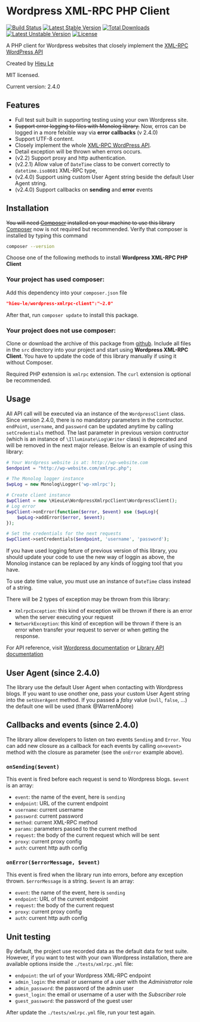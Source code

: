 Wordpress XML-RPC PHP Client
=======================

[![Build Status](https://travis-ci.org/letrunghieu/wordpress-xmlrpc-client.svg?branch=master)](https://travis-ci.org/letrunghieu/wordpress-xmlrpc-client) [![Latest Stable Version](https://poser.pugx.org/hieu-le/wordpress-xmlrpc-client/v/stable.svg)](https://packagist.org/packages/hieu-le/wordpress-xmlrpc-client) [![Total Downloads](https://poser.pugx.org/hieu-le/wordpress-xmlrpc-client/downloads.svg)](https://packagist.org/packages/hieu-le/wordpress-xmlrpc-client) [![Latest Unstable Version](https://poser.pugx.org/hieu-le/wordpress-xmlrpc-client/v/unstable.svg)](https://packagist.org/packages/hieu-le/wordpress-xmlrpc-client) [![License](https://poser.pugx.org/hieu-le/wordpress-xmlrpc-client/license.svg)](https://packagist.org/packages/hieu-le/wordpress-xmlrpc-client)

A PHP client for Wordpress websites that closely implement the [XML-RPC WordPress API](http://codex.Wordpress.org/XML-RPC_WordPress_API)

Created by [Hieu Le](http://www.hieule.info)

MIT licensed.

Current version: 2.4.0


## Features

* Full test suit built in supporting testing using your own Wordpress site.
* ~~Support error logging to files with Monolog library.~~ Now, erros can be logged in a more felxible way via **error callbacks** (v 2.4.0)
* Support UTF-8 content.
* Closely implement the whole [XML-RPC WordPress API](http://codex.Wordpress.org/XML-RPC_WordPress_API).
* Detail exception will be thrown when errors occurs.
* (v2.2) Support proxy and http authentication.
* (v2.2.1) Allow value of `DateTime` class to be convert correctly to `datetime.iso8601` XML-RPC type,
* (v2.4.0) Support using custom User Agent string beside the default User Agent string.
* (v2.4.0) Support callbacks on **sending** and **error** events

## Installation

~~You will need [Composer](https://getcomposer.org/) installed on your machine to use this library~~ [Composer](https://getcomposer.org/) now is not required but recommended. Verify that composer is installed by typing this command

```bash
composer --version
```

Choose one of the following methods to install **Wordpress XML-RPC PHP Client**

### Your project has used composer:

Add this dependency into your `composer.json` file

```json
"hieu-le/wordpress-xmlrpc-client":"~2.0"
```

After that, run `composer update` to install this package.

### Your project does not use composer:

Clone or download the archive of this package from [github](https://github.com/letrunghieu/Wordpress-xmlrpc-client/releases). Include all files in the `src` directory into your project and start using **Wordpress XML-RPC Client**. You have to update the code of this library manually if using it without Composer.

Required PHP extension is `xmlrpc` extension. The `curl` extension is optional be recommended.


## Usage

All API call will be executed via an instance of the `WordpressClient` class. Since version 2.4.0, there is no mandatory parameters in the contructor. `endPoint`, `username`, and `password` can be updated anytime by calling `setCredentials` method. The last parameter in previous version contructor (which is an instance of `\Illuminate\Log\Writer` class) is deprecated and will be removed in the next major release. Below is an example of using this library:

```php
# Your Wordpress website is at: http://wp-website.com
$endpoint = "http://wp-website.com/xmlrpc.php";

# The Monolog logger instance
$wpLog = new Monolog\Logger('wp-xmlrpc');

# Create client instance
$wpClient = new \HieuLe\WordpressXmlrpcClient\WordpressClient();
# Log error
$wpClient->onError(function($error, $event) use ($wpLog){
    $wpLog->addError($error, $event);
});

# Set the credentials for the next requests
$wpClient->setCredentials($endpoint, 'username', 'password');

```

If you have used logging feture of previous version of this library, you should update your code to use the new way of loggin as above, the Monolog instance can be replaced by any kinds of logging tool that you have.

To use date time value, you must use an instance of `DateTime` class instead of a string.

There will be 2 types of exception may be thrown from this library:

  * `XmlrpcException`: this kind of exception will be thrown if there is an error when the server executing your request
  * `NetworkException`: this kind of exception will be thrown if there is an error when transfer your request to server or when getting the response.

For API reference, visit [Wordpress documentation](http://codex.Wordpress.org/XML-RPC_WordPress_API) or [Library API documentation](http://letrunghieu.github.io/wordpress-xmlrpc-client/api/index.html)

## User Agent (since 2.4.0)

The library use the default User Agent when contacting with Wordpress blogs. If you want to use onother one, pass your custom User Agent string into the `setUserAgent` method. If you passed a _falsy_ value (`null`, `false`, ...) the default one will be used (thank @WarrenMoore)

## Callbacks and events (since 2.4.0)

The library allow developers to listen on two events `Sending` and `Error`. You can add new closure as a callback for each events by calling `on<event>` method with the closure as parameter (see the `onError` example above).

### `onSending($event)`

This event is fired before each request is send to Wordpress blogs. `$event` is an array:

- `event`: the name of the event, here is `sending`
- `endpoint`: URL of the current endpoint
- `username`: current username
- `password`: current password
- `method`: current XML-RPC method
- `params`: parameters passed to the current method
- `request`: the body of the current request which will be sent
- `proxy`: current proxy config
- `auth`: current http auth config

### `onError($errorMessage, $event)`

This event is fired when the library run into errors, before any exception thrown. `$errorMessage` is a string. `$event` is an array:

- `event`: the name of the event, here is `sending`
- `endpoint`: URL of the current endpoint
- `request`: the body of the current request
- `proxy`: current proxy config
- `auth`: current http auth config


## Unit testing

By default, the project use recorded data as the default data for test suite. However, if you want to test with your own Wordpress installation, there are available options inside the `./tests/xmlrpc.yml` file:

  * `endpoint`: the url of your Wordpress XML-RPC endpoint
  * `admin_login`: the email or username of a user with the *Administrator* role
  * `admin_password`: the password of the admin user
  * `guest_login`: the email or username of a user with the *Subscriber* role
  * `guest_password`: the password of the guest user

After update the `./tests/xmlrpc.yml` file, run your test again.

